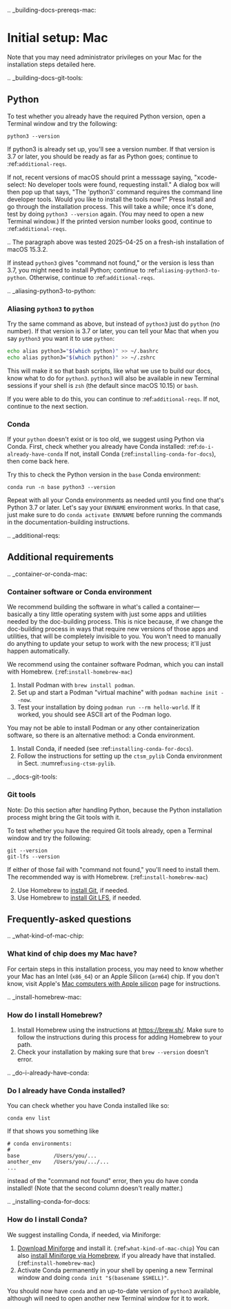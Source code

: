 .. _building-docs-prereqs-mac:

# Initial setup: Mac

Note that you may need administrator privileges on your Mac for the installation steps detailed here.

.. _building-docs-git-tools:

## Python
To test whether you already have the required Python version, open a Terminal window and try the following:
```shell
python3 --version
```

If python3 is already set up, you'll see a version number. If that version is 3.7 or later, you should be ready as far as Python goes; continue to :ref:`additional-reqs`.

If not, recent versions of macOS should print a messsage saying, "xcode-select: No developer tools were found, requesting install." A dialog box will then pop up that says, "The 'python3' command requires the command line developer tools. Would you like to install the tools now?" Press Install and go through the installation process. This will take a while; once it's done, test by doing ``python3 --version`` again. (You may need to open a new Terminal window.) If the printed version number looks good, continue to :ref:`additional-reqs`.

..
  The paragraph above was tested 2025-04-25 on a fresh-ish installation of macOS 15.3.2.

If instead `python3` gives "command not found," or the version is less than 3.7, you might need to install Python; continue to :ref:`aliasing-python3-to-python`. Otherwise, continue to :ref:`additional-reqs`.

.. _aliasing-python3-to-python:

### Aliasing `python3` to `python`
Try the same command as above, but instead of `python3` just do `python` (no number). If that version is 3.7 or later, you can tell your Mac that when you say `python3` you want it to use `python`:
```bash
echo alias python3="$(which python)" >> ~/.bashrc
echo alias python3="$(which python)" >> ~/.zshrc
```

This will make it so that bash scripts, like what we use to build our docs, know what to do for `python3`. `python3` will also be available in new Terminal sessions if your shell is `zsh` (the default since macOS 10.15) or `bash`.

If you were able to do this, you can continue to :ref:`additional-reqs`. If not, continue to the next section.

### Conda
If your `python` doesn't exist or is too old, we suggest using Python via Conda. First, check whether you already have Conda installed: :ref:`do-i-already-have-conda` If not, install Conda (:ref:`installing-conda-for-docs`), then come back here.

Try this to check the Python version in the `base` Conda environment:
```shell
conda run -n base python3 --version
```

Repeat with all your Conda environments as needed until you find one that's Python 3.7 or later. Let's say your `ENVNAME` environment works. In that case, just make sure to do `conda activate ENVNAME` before running the commands in the documentation-building instructions.

.. _additional-reqs:

## Additional requirements

.. _container-or-conda-mac:

### Container software or Conda environment
We recommend building the software in what's called a container—basically a tiny little operating system with just some apps and utilities needed by the doc-building process. This is nice because, if we change the doc-building process in ways that require new versions of those apps and utilities, that will be completely invisible to you. You won't need to manually do anything to update your setup to work with the new process; it'll just happen automatically.

We recommend using the container software Podman, which you can install with Homebrew. (:ref:`install-homebrew-mac`)

1. Install Podman with `brew install podman`.
1. Set up and start a Podman "virtual machine" with `podman machine init --now`.
1. Test your installation by doing `podman run --rm hello-world`. If it worked, you should see ASCII art of the Podman logo.

You may not be able to install Podman or any other containerization software, so there is an alternative method: a Conda environment.

1. Install Conda, if needed (see :ref:`installing-conda-for-docs`).
1. Follow the instructions for setting up the `ctsm_pylib` Conda environment in Sect. :numref:`using-ctsm-pylib`.

.. _docs-git-tools:

### Git tools
Note: Do this section after handling Python, because the Python installation process might bring the Git tools with it.

To test whether you have the required Git tools already, open a Terminal window and try the following:
```shell
git --version
git-lfs --version
```

If either of those fail with "command not found," you'll need to install them. The recommended way is with Homebrew. (:ref:`install-homebrew-mac`)

2. Use Homebrew to [install Git](https://formulae.brew.sh/formula/git#default), if needed.
3. Use Homebrew to [install Git LFS](https://formulae.brew.sh/formula/git-lfs#default), if needed.

## Frequently-asked questions

.. _what-kind-of-mac-chip:

### What kind of chip does my Mac have?
For certain steps in this installation process, you may need to know whether your Mac has an Intel (`x86_64`) or an Apple Silicon (`arm64`) chip. If you don't know, visit Apple's [Mac computers with Apple silicon](https://support.apple.com/en-us/116943) page for instructions.

.. _install-homebrew-mac:

### How do I install Homebrew?
1. Install Homebrew using the instructions at https://brew.sh/. Make sure to follow the instructions during this process for adding Homebrew to your path.
1. Check your installation by making sure that `brew --version` doesn't error.

.. _do-i-already-have-conda:

### Do I already have Conda installed?
You can check whether you have Conda installed like so:
```shell
conda env list
```

If that shows you something like
```
# conda environments:
#
base           /Users/you/...
another_env    /Users/you/.../...
...
```

instead of the "command not found" error, then you do have conda installed! (Note that the second column doesn't really matter.) 

.. _installing-conda-for-docs:

### How do I install Conda?
We suggest installing Conda, if needed, via Miniforge:

1. [Download Miniforge](https://conda-forge.org/download/) and install it. (:ref:`what-kind-of-mac-chip`) You can also [install Miniforge via Homebrew](https://formulae.brew.sh/cask/miniforge#default), if you already have that installed. (:ref:`install-homebrew-mac`)
2. Activate Conda permanently in your shell by opening a new Terminal window and doing `conda init "$(basename $SHELL)"`.

You should now have `conda` and an up-to-date version of `python3` available, although will need to open another new Terminal window for it to work.